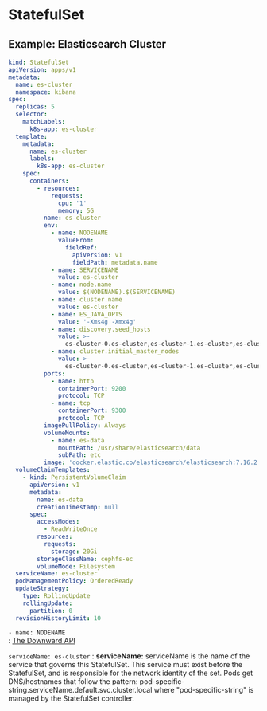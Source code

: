 # StatefulSet

## Example: Elasticsearch Cluster

```yaml linenums="1" hl_lines="24 70"
kind: StatefulSet
apiVersion: apps/v1
metadata:
  name: es-cluster
  namespace: kibana
spec:
  replicas: 5
  selector:
    matchLabels:
      k8s-app: es-cluster
  template:
    metadata:
      name: es-cluster
      labels:
        k8s-app: es-cluster
    spec:
      containers:
        - resources:
            requests:
              cpu: '1'
              memory: 5G
          name: es-cluster
          env:
            - name: NODENAME
              valueFrom:
                fieldRef:
                  apiVersion: v1
                  fieldPath: metadata.name
            - name: SERVICENAME
              value: es-cluster
            - name: node.name
              value: $(NODENAME).$(SERVICENAME)
            - name: cluster.name
              value: es-cluster
            - name: ES_JAVA_OPTS
              value: '-Xms4g -Xmx4g'
            - name: discovery.seed_hosts
              value: >-
                es-cluster-0.es-cluster,es-cluster-1.es-cluster,es-cluster-2.es-cluster,es-cluster-3.es-cluster,es-cluster-4.es-cluster
            - name: cluster.initial_master_nodes
              value: >-
                es-cluster-0.es-cluster,es-cluster-1.es-cluster,es-cluster-2.es-cluster,es-cluster-3.es-cluster,es-cluster-4.es-cluster
          ports:
            - name: http
              containerPort: 9200
              protocol: TCP
            - name: tcp
              containerPort: 9300
              protocol: TCP
          imagePullPolicy: Always
          volumeMounts:
            - name: es-data
              mountPath: /usr/share/elasticsearch/data
              subPath: etc
          image: 'docker.elastic.co/elasticsearch/elasticsearch:7.16.2'
  volumeClaimTemplates:
    - kind: PersistentVolumeClaim
      apiVersion: v1
      metadata:
        name: es-data
        creationTimestamp: null
      spec:
        accessModes:
          - ReadWriteOnce
        resources:
          requests:
            storage: 20Gi
        storageClassName: cephfs-ec
        volumeMode: Filesystem
  serviceName: es-cluster
  podManagementPolicy: OrderedReady
  updateStrategy:
    type: RollingUpdate
    rollingUpdate:
      partition: 0
  revisionHistoryLimit: 10
```

`- name: NODENAME`	
:	<a href="https://kubernetes.io/docs/tasks/inject-data-application/downward-api-volume-expose-pod-information/#the-downward-api" target="_blank">The Downward API</a> 


`serviceName: es-cluster`
:   **serviceName:** serviceName is the name of the service that governs this StatefulSet. This
    service must exist before the StatefulSet, and is responsible for the
    network identity of the set. Pods get DNS/hostnames that follow the
    pattern: pod-specific-string.serviceName.default.svc.cluster.local where
    "pod-specific-string" is managed by the StatefulSet controller.

